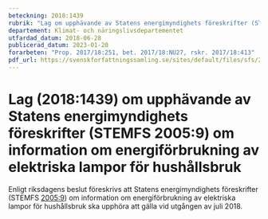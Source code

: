 ```yaml
---
beteckning: 2018:1439
rubrik: "Lag om upphävande av Statens energimyndighets föreskrifter (STEMFS 2005:9) om information om energiförbrukning av elektriska lampor för hushållsbruk"
departement: Klimat- och näringslivsdepartementet
utfardad_datum: 2018-06-28
publicerad_datum: 2023-01-20
forarbeten: "Prop. 2017/18:251, bet. 2017/18:NU27, rskr. 2017/18:413"
pdf_url: https://svenskforfattningssamling.se/sites/default/files/sfs/2018-06/SFS2018-1439.pdf
---
```


# Lag (2018:1439) om upphävande av Statens energimyndighets föreskrifter (STEMFS 2005:9) om information om energiförbrukning av elektriska lampor för hushållsbruk

Enligt riksdagens beslut föreskrivs att Statens energimyndighets föreskrifter (STEMFS [2005:9](https://selex.se/eli/sfs/2005/9)) om information om energiförbrukning av elektriska lampor för hushållsbruk ska upphöra att gälla vid utgången av juli 2018.
